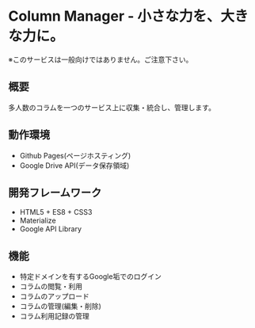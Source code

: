 # Column Manager - 小さな力を、大きな力に。

※このサービスは一般向けではありません。ご注意下さい。


## 概要
多人数のコラムを一つのサービス上に収集・統合し、管理します。


## 動作環境
* Github Pages(ページホスティング)
* Google Drive API(データ保存領域)


## 開発フレームワーク
* HTML5 + ES8 + CSS3
* Materialize
* Google API Library


## 機能
* 特定ドメインを有するGoogle垢でのログイン
* コラムの閲覧・利用
* コラムのアップロード
* コラムの管理(編集・削除)
* コラム利用記録の管理